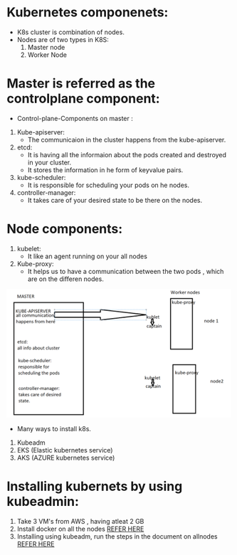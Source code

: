 # Kubernetes componenets:
* K8s cluster is combination of nodes.
* Nodes are of two types in K8S:
  1. Master node
  2. Worker Node

# Master is referred as the controlplane component:
* Control-plane-Components on master :

1. Kube-apiserver: 
    * The communicaion in the cluster happens from the kube-apiserver.
2. etcd:
    * It is having all the informaion about the pods created and destroyed in your cluster.
    * It stores the information in he form of keyvalue pairs.
3. kube-scheduler:
    * It is responsible for scheduling your pods on he nodes.   
4. controller-manager:
    * It takes care of your desired state to be there on the nodes.

# Node components:
1. kubelet:
    * It like an agent running on your all  nodes 
2. Kube-proxy: 
    * It helps us to have a communication between the two pods , which are on the differen nodes.
 
![preview](../images/k8s2.png)


* Many ways to install k8s.
1. Kubeadm
2. EKS (Elastic kubernetes service)
2. AKS (AZURE kubernetes service)

# Installing kubernets by using kubeadmin:
1. Take 3 VM's from AWS , having atleat 2 GB 
2. Install docker on all the nodes [REFER HERE](https://kubernetes.io/docs/setup/production-environment/container-runtimes/)
3. Installing using kubeadm, run the steps in the document on allnodes [REFER HERE](https://kubernetes.io/docs/setup/production-environment/tools/kubeadm/install-kubeadm/)